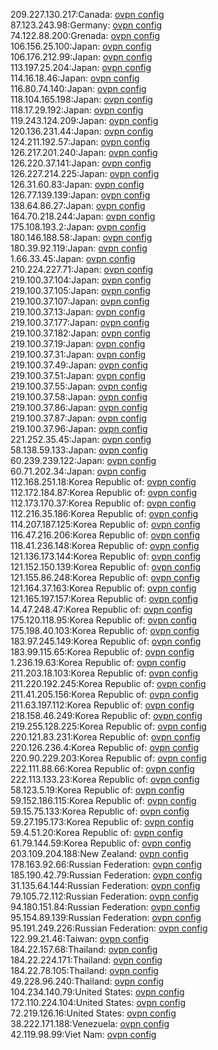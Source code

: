 209.227.130.217:Canada: [ovpn config](vpn/209_227_130_217.ovpn)  
87.123.243.98:Germany: [ovpn config](vpn/87_123_243_98.ovpn)  
74.122.88.200:Grenada: [ovpn config](vpn/74_122_88_200.ovpn)  
106.156.25.100:Japan: [ovpn config](vpn/106_156_25_100.ovpn)  
106.176.212.99:Japan: [ovpn config](vpn/106_176_212_99.ovpn)  
113.197.25.204:Japan: [ovpn config](vpn/113_197_25_204.ovpn)  
114.16.18.46:Japan: [ovpn config](vpn/114_16_18_46.ovpn)  
116.80.74.140:Japan: [ovpn config](vpn/116_80_74_140.ovpn)  
118.104.165.198:Japan: [ovpn config](vpn/118_104_165_198.ovpn)  
118.17.29.192:Japan: [ovpn config](vpn/118_17_29_192.ovpn)  
119.243.124.209:Japan: [ovpn config](vpn/119_243_124_209.ovpn)  
120.136.231.44:Japan: [ovpn config](vpn/120_136_231_44.ovpn)  
124.211.192.57:Japan: [ovpn config](vpn/124_211_192_57.ovpn)  
126.217.201.240:Japan: [ovpn config](vpn/126_217_201_240.ovpn)  
126.220.37.141:Japan: [ovpn config](vpn/126_220_37_141.ovpn)  
126.227.214.225:Japan: [ovpn config](vpn/126_227_214_225.ovpn)  
126.31.60.83:Japan: [ovpn config](vpn/126_31_60_83.ovpn)  
126.77.139.139:Japan: [ovpn config](vpn/126_77_139_139.ovpn)  
138.64.86.27:Japan: [ovpn config](vpn/138_64_86_27.ovpn)  
164.70.218.244:Japan: [ovpn config](vpn/164_70_218_244.ovpn)  
175.108.193.2:Japan: [ovpn config](vpn/175_108_193_2.ovpn)  
180.146.188.58:Japan: [ovpn config](vpn/180_146_188_58.ovpn)  
180.39.92.119:Japan: [ovpn config](vpn/180_39_92_119.ovpn)  
1.66.33.45:Japan: [ovpn config](vpn/1_66_33_45.ovpn)  
210.224.227.71:Japan: [ovpn config](vpn/210_224_227_71.ovpn)  
219.100.37.104:Japan: [ovpn config](vpn/219_100_37_104.ovpn)  
219.100.37.105:Japan: [ovpn config](vpn/219_100_37_105.ovpn)  
219.100.37.107:Japan: [ovpn config](vpn/219_100_37_107.ovpn)  
219.100.37.13:Japan: [ovpn config](vpn/219_100_37_13.ovpn)  
219.100.37.177:Japan: [ovpn config](vpn/219_100_37_177.ovpn)  
219.100.37.182:Japan: [ovpn config](vpn/219_100_37_182.ovpn)  
219.100.37.19:Japan: [ovpn config](vpn/219_100_37_19.ovpn)  
219.100.37.31:Japan: [ovpn config](vpn/219_100_37_31.ovpn)  
219.100.37.49:Japan: [ovpn config](vpn/219_100_37_49.ovpn)  
219.100.37.51:Japan: [ovpn config](vpn/219_100_37_51.ovpn)  
219.100.37.55:Japan: [ovpn config](vpn/219_100_37_55.ovpn)  
219.100.37.58:Japan: [ovpn config](vpn/219_100_37_58.ovpn)  
219.100.37.86:Japan: [ovpn config](vpn/219_100_37_86.ovpn)  
219.100.37.87:Japan: [ovpn config](vpn/219_100_37_87.ovpn)  
219.100.37.96:Japan: [ovpn config](vpn/219_100_37_96.ovpn)  
221.252.35.45:Japan: [ovpn config](vpn/221_252_35_45.ovpn)  
58.138.59.133:Japan: [ovpn config](vpn/58_138_59_133.ovpn)  
60.239.239.122:Japan: [ovpn config](vpn/60_239_239_122.ovpn)  
60.71.202.34:Japan: [ovpn config](vpn/60_71_202_34.ovpn)  
112.168.251.18:Korea Republic of: [ovpn config](vpn/112_168_251_18.ovpn)  
112.172.184.87:Korea Republic of: [ovpn config](vpn/112_172_184_87.ovpn)  
112.173.170.37:Korea Republic of: [ovpn config](vpn/112_173_170_37.ovpn)  
112.216.35.186:Korea Republic of: [ovpn config](vpn/112_216_35_186.ovpn)  
114.207.187.125:Korea Republic of: [ovpn config](vpn/114_207_187_125.ovpn)  
116.47.216.206:Korea Republic of: [ovpn config](vpn/116_47_216_206.ovpn)  
118.41.236.148:Korea Republic of: [ovpn config](vpn/118_41_236_148.ovpn)  
121.136.173.144:Korea Republic of: [ovpn config](vpn/121_136_173_144.ovpn)  
121.152.150.139:Korea Republic of: [ovpn config](vpn/121_152_150_139.ovpn)  
121.155.86.248:Korea Republic of: [ovpn config](vpn/121_155_86_248.ovpn)  
121.164.37.163:Korea Republic of: [ovpn config](vpn/121_164_37_163.ovpn)  
121.165.197.157:Korea Republic of: [ovpn config](vpn/121_165_197_157.ovpn)  
14.47.248.47:Korea Republic of: [ovpn config](vpn/14_47_248_47.ovpn)  
175.120.118.95:Korea Republic of: [ovpn config](vpn/175_120_118_95.ovpn)  
175.198.40.103:Korea Republic of: [ovpn config](vpn/175_198_40_103.ovpn)  
183.97.245.149:Korea Republic of: [ovpn config](vpn/183_97_245_149.ovpn)  
183.99.115.65:Korea Republic of: [ovpn config](vpn/183_99_115_65.ovpn)  
1.236.19.63:Korea Republic of: [ovpn config](vpn/1_236_19_63.ovpn)  
211.203.18.103:Korea Republic of: [ovpn config](vpn/211_203_18_103.ovpn)  
211.220.192.245:Korea Republic of: [ovpn config](vpn/211_220_192_245.ovpn)  
211.41.205.156:Korea Republic of: [ovpn config](vpn/211_41_205_156.ovpn)  
211.63.197.112:Korea Republic of: [ovpn config](vpn/211_63_197_112.ovpn)  
218.158.46.249:Korea Republic of: [ovpn config](vpn/218_158_46_249.ovpn)  
219.255.128.225:Korea Republic of: [ovpn config](vpn/219_255_128_225.ovpn)  
220.121.83.231:Korea Republic of: [ovpn config](vpn/220_121_83_231.ovpn)  
220.126.236.4:Korea Republic of: [ovpn config](vpn/220_126_236_4.ovpn)  
220.90.229.203:Korea Republic of: [ovpn config](vpn/220_90_229_203.ovpn)  
222.111.88.66:Korea Republic of: [ovpn config](vpn/222_111_88_66.ovpn)  
222.113.133.23:Korea Republic of: [ovpn config](vpn/222_113_133_23.ovpn)  
58.123.5.19:Korea Republic of: [ovpn config](vpn/58_123_5_19.ovpn)  
59.152.186.115:Korea Republic of: [ovpn config](vpn/59_152_186_115.ovpn)  
59.15.75.133:Korea Republic of: [ovpn config](vpn/59_15_75_133.ovpn)  
59.27.195.173:Korea Republic of: [ovpn config](vpn/59_27_195_173.ovpn)  
59.4.51.20:Korea Republic of: [ovpn config](vpn/59_4_51_20.ovpn)  
61.79.144.59:Korea Republic of: [ovpn config](vpn/61_79_144_59.ovpn)  
203.109.204.188:New Zealand: [ovpn config](vpn/203_109_204_188.ovpn)  
178.163.92.66:Russian Federation: [ovpn config](vpn/178_163_92_66.ovpn)  
185.190.42.79:Russian Federation: [ovpn config](vpn/185_190_42_79.ovpn)  
31.135.64.144:Russian Federation: [ovpn config](vpn/31_135_64_144.ovpn)  
79.105.72.112:Russian Federation: [ovpn config](vpn/79_105_72_112.ovpn)  
94.180.151.84:Russian Federation: [ovpn config](vpn/94_180_151_84.ovpn)  
95.154.89.139:Russian Federation: [ovpn config](vpn/95_154_89_139.ovpn)  
95.191.249.226:Russian Federation: [ovpn config](vpn/95_191_249_226.ovpn)  
122.99.21.46:Taiwan: [ovpn config](vpn/122_99_21_46.ovpn)  
184.22.157.68:Thailand: [ovpn config](vpn/184_22_157_68.ovpn)  
184.22.224.171:Thailand: [ovpn config](vpn/184_22_224_171.ovpn)  
184.22.78.105:Thailand: [ovpn config](vpn/184_22_78_105.ovpn)  
49.228.96.240:Thailand: [ovpn config](vpn/49_228_96_240.ovpn)  
104.234.140.79:United States: [ovpn config](vpn/104_234_140_79.ovpn)  
172.110.224.104:United States: [ovpn config](vpn/172_110_224_104.ovpn)  
72.219.126.16:United States: [ovpn config](vpn/72_219_126_16.ovpn)  
38.222.171.188:Venezuela: [ovpn config](vpn/38_222_171_188.ovpn)  
42.119.98.99:Viet Nam: [ovpn config](vpn/42_119_98_99.ovpn)  
